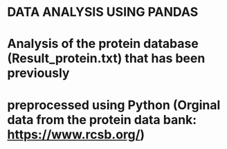 # DATA ANALYSIS USING PANDAS 
# Analysis of the protein database (Result_protein.txt) that has been previously 
# preprocessed using Python (Orginal data from the protein data bank: https://www.rcsb.org/)


